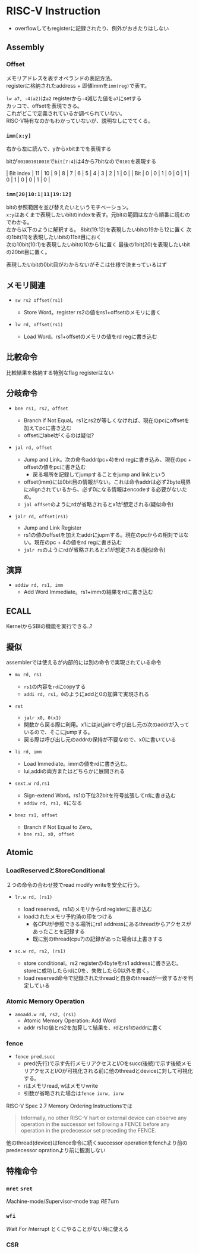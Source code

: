 # RISC-V Instruction

* overflowしてもregisterに記録されたり、例外がおきたりはしない

## Assembly

### Offset

メモリアドレスを表すオペランドの表記方法。  
registerに格納されたaddress + 即値immを`imm(reg)`で表す。

`lw a7, -4(a2)`は`a2` registerから`-4`減じた値を`a7`にsetする  
カッコで、offsetを表現できる。  
これがどこで定義されているか調べられていない。  
RISC-V特有なのかもわかっていないが、説明なしにでてくる。

### `imm[x:y]`

右から左に読んで、yからxbitまでを表現する

bitが`001001010010`で`bit[7:4]`は4から7bitなので`0101`を表現する

| Bit index | 11 | 10 | 9 | 8 | 7 | 6 | 5 | 4 | 3 | 2 | 1 | 0 |
| Bit       | 0  | 0  | 1 | 0 | 0 | 1 | 0 | 1 | 0 | 0 | 1 | 0 |

### `imm[20|10:1|11|19:12]`

bitの参照範囲を並び替えたいというモチベーション。  
`x:y`はあくまで表現したいbitのindexを表す。元bitの範囲は左から順番に読むのでわかる。  
左から以下のように解釈する。
8bit(19:12)を表現したいbitの19から12に置く
次の1bit(11)を表現したいbitの11bit目におく  
次の10bit(10:1)を表現したいbitの10から1に置く
最後の1bit(20)を表現したいbitの20bit目に置く。

表現したいbitの0bit目がわからないがそこは仕様で決まっているはず

## メモリ関連

* `sw rs2 offset(rs1)`
  * Store Word。register rs2の値をrs1+offsetのメモリに書く

* `lw rd, offset(rs1)`
  * Load Word。rs1+offsetのメモリの値をrd regに書き込む

## 比較命令

比較結果を格納する特別なflag registerはない

## 分岐命令

* `bne rs1, rs2, offset`
  * Branch if Not Equal。rs1とrs2が等しくなければ、現在のpcにoffsetを加えてpcに書き込む
  * offsetにlabelがくるのは疑似?


* `jal rd, offset`
  * Jump and Link。次の命令addr(pc+4)をrd regに書き込み、現在のpc + offsetの値をpcに書き込む
    * 戻る場所を記録してjumpすることをjump and linkという
  * offset(imm)には0bit目の情報がない。これは命令addrは必ず2byte境界にalignされているから、必ず0になる情報はencodeする必要がないため。
  * `jal offset`のようにrdが省略されるとx1が想定される(疑似命令)

* `jalr rd, offset(rs1)`
  * Jump and Link Register
  * rs1の値のoffsetを加えたaddrにjupmする。現在のpcからの相対ではない。現在のpc + 4の値をrd regに書き込む
  * `jalr rs`のようにrdが省略されるとx1が想定される(疑似命令)

## 演算

* `addiw rd, rs1, imm`
  * Add Word Immediate。rs1+immの結果をrdに書き込む

## ECALL

KernelからSBIの機能を実行できる..?

## 擬似

assemblerでは使えるが内部的には別の命令で実現されている命令

* `mv rd, rs1`
  * `rs1`の内容を`rd`にcopyする
  * `addi rd, rs1, 0`のようにaddと0の加算で実現される

* `ret`
  * `jalr x0, 0(x1)`
  * 関数から戻る際に利用。x1にはjal,jalrで呼び出し元の次のaddrが入っているので、そこにjumpする。
  * 戻る際は呼び出し元のaddrの保持が不要なので、x0に書いている

* `li rd, imm`
  * Load Immediate。immの値をrdに書き込む。
  * lui,addiの両方またはどちらかに展開される

* `sext.w rd,rs1`
  * Sign-extend Word。rs1の下位32bitを符号拡張してrdに書き込む
  * `addiw rd, rs1, 0`になる

* `bnez rs1, offset`
  * Branch if Not Equal to Zero。
  * `bne rs1, x0, offset`

## Atomic

### LoadReservedとStoreConditional

２つの命令の合わせ技でread modify writeを安全に行う。

* `lr.w rd, (rs1)`
  * load reserved。rs1のメモリからrd registerに書き込む
  * loadされたメモリ予約済の印をつける
    * 各CPUが参照できる場所にrs1 addressにあるthreadからアクセスがあったことを記録する
    * 既に別のthread(cpu?)の記録があった場合は上書きする

* `sc.w rd, rs2, (rs1)`
  * store conditional。rs2 registerの4byteをrs1 addressに書き込む。storeに成功したらrdに0を、失敗したら0以外を書く。
  * load reserved命令で記録されたthreadと自身のthreadが一致するかを判定している

### Atomic Memory Operation

* `amoadd.w rd, rs2, (rs1)`
  * Atomic Memory Operation: Add Word
  * addr rs1の値とrs2を加算して結果を、rdとrs1のaddrに書く

### fence

* `fence pred,succ`
  * pred(先行)で示す先行メモリアクセスとI/Oをsucc(後続)で示す後続メモリアクセスとI/Oが可視化される前に他のthreadとdeviceに対して可視化する。
  * rはメモリread, wはメモリwrite
  * 引数が省略された場合は`fence iorw, iorw`

RISC-V Spec 2.7 Memory Ordering Instructionsでは  
> Informally, no other RISC-V hart or external device can observe any operation in the
successor set following a FENCE before any operation in the predecessor set preceding the FENCE.

他のthread(device)はfence命令に続くsuccessor operationをfenchより前のpredecessor oprationより前に観測しない


## 特権命令

### `mret` `sret`

*M*achine-mode/*S*upervisor-mode trap *RET*urn


### `wfi`

*W*ait *F*or *I*nterrupt
とくにやることがない時に使える

### CSR


